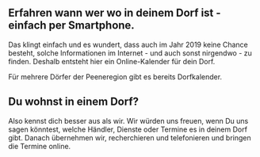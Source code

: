 ## Erfahren wann wer wo in deinem Dorf ist - einfach per Smartphone.

Das klingt einfach und es wundert, dass auch im Jahr 2019 keine Chance besteht, solche Informationen
im Internet - und auch sonst nirgendwo - zu finden. Deshalb entsteht hier ein Online-Kalender für
dein Dorf.

Für mehrere Dörfer der Peeneregion gibt es bereits Dorfkalender.

## Du wohnst in einem Dorf?

Also kennst dich besser aus als wir. Wir würden uns freuen, wenn Du uns sagen könntest, welche
Händler, Dienste oder Termine es in deinem Dorf gibt. Danach übernehmen wir, recherchieren und
telefonieren und bringen die Termine online.
